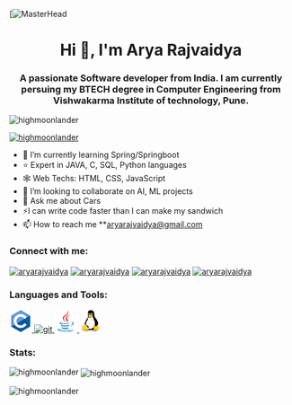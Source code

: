 [![MasterHead](https://qrangers.com/wp-content/uploads/2021/09/Banner-Introduction-to-3D-Animation.png)

<h1 align="center">Hi 👋, I'm Arya Rajvaidya</h1>
<h3 align="center">A passionate Software developer from India. I am currently persuing my BTECH degree in Computer Engineering from Vishwakarma Institute of technology, Pune.</h3>


<p align="left"> <img src="https://komarev.com/ghpvc/?username=highmoonlander&label=Profile%20views&color=0e75b6&style=flat" alt="highmoonlander" /> </p>

<p align="left"> <a href="https://github.com/ryo-ma/github-profile-trophy"><img src="https://github-profile-trophy.vercel.app/?username=highmoonlander" alt="highmoonlander" /></a> </p>

- 🌱 I’m currently learning Spring/Springboot<br>
- ⭐️ Expert in JAVA, C, SQL, Python languages<br>
- 🕸️ Web Techs: HTML, CSS, JavaScript<br>
- 👯 I’m looking to collaborate on AI, ML projects<br>
- 💬 Ask me about Cars<br>
- ⚡I can write code faster than I can make my sandwich<br>
- 📫 How to reach me **aryarajvaidya@gmail.com<br>

<h3 align="left">Connect with me:</h3>
<p align="left">
<a href="https://linkedin.com/in/aryarajvaidya" target="blank"><img align="center" src="https://raw.githubusercontent.com/rahuldkjain/github-profile-readme-generator/master/src/images/icons/Social/linked-in-alt.svg" alt="aryarajvaidya" height="30" width="40" /></a>
<a href="https://www.codechef.com/users/aryarajvaidya" target="blank"><img align="center" src="https://cdn.jsdelivr.net/npm/simple-icons@3.1.0/icons/codechef.svg" alt="aryarajvaidya" height="30" width="40" /></a>
<a href="https://www.hackerrank.com/aryarajvaidya" target="blank"><img align="center" src="https://raw.githubusercontent.com/rahuldkjain/github-profile-readme-generator/master/src/images/icons/Social/hackerrank.svg" alt="aryarajvaidya" height="30" width="40" /></a>
<a href="https://www.leetcode.com/aryarajvaidya" target="blank"><img align="center" src="https://raw.githubusercontent.com/rahuldkjain/github-profile-readme-generator/master/src/images/icons/Social/leet-code.svg" alt="aryarajvaidya" height="30" width="40" /></a>
</p>

<h3 align="left">Languages and Tools:</h3>
<p align="left"> <a href="https://www.cprogramming.com/" target="_blank" rel="noreferrer"> <img src="https://raw.githubusercontent.com/devicons/devicon/master/icons/c/c-original.svg" alt="c" width="40" height="40"/> </a> <a href="https://git-scm.com/" target="_blank" rel="noreferrer"> <img src="https://www.vectorlogo.zone/logos/git-scm/git-scm-icon.svg" alt="git" width="40" height="40"/> </a> <a href="https://www.java.com" target="_blank" rel="noreferrer"> <img src="https://raw.githubusercontent.com/devicons/devicon/master/icons/java/java-original.svg" alt="java" width="40" height="40"/> </a> <a href="https://www.linux.org/" target="_blank" rel="noreferrer"> <img src="https://raw.githubusercontent.com/devicons/devicon/master/icons/linux/linux-original.svg" alt="linux" width="40" height="40"/> </a> </p>

<h3 align="left">Stats:</h3>
<p><img align="left" src="https://github-readme-stats.vercel.app/api/top-langs?username=highmoonlander&show_icons=true&locale=en&layout=compact" alt="highmoonlander" /></p>

<p>&nbsp;<img align="center" src="https://github-readme-stats.vercel.app/api?username=highmoonlander&show_icons=true&locale=en" alt="highmoonlander" /></p>

<p><img align="center" src="https://github-readme-streak-stats.herokuapp.com/?user=highmoonlander&" alt="highmoonlander" /></p>


